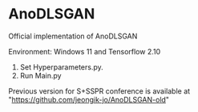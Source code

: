 # AnoDLSGAN  

Official implementation of AnoDLSGAN

Environment: Windows 11 and Tensorflow 2.10

1. Set Hyperparameters.py.
2. Run Main.py

Previous version for S+SSPR conference is available at "https://github.com/jeongik-jo/AnoDLSGAN-old"

